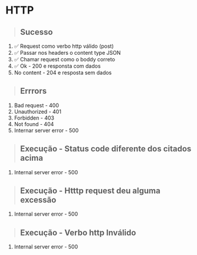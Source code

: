 # HTTP

> ## Sucesso

1. ✅ Request como verbo http válido (post)
2. ✅ Passar nos headers o content type JSON
3. ✅ Chamar request como o boddy correto
4. ✅ Ok - 200 e responsta com dados
5. No content - 204 e resposta sem dados

> ## Errrors

1. Bad request - 400
2. Unauthorized - 401
3. Forbidden - 403
4. Not found - 404
5. Internar server error - 500

> ## Execução - Status code diferente dos citados acima

1. Internal server error - 500

> ## Execução - Htttp request deu alguma excessão

1. Internal server error - 500

> ## Execução - Verbo http Inválido

1. Internal server error - 500
